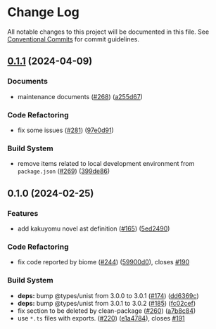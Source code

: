 # Change Log

All notable changes to this project will be documented in this file.
See [Conventional Commits](https://conventionalcommits.org) for commit guidelines.

## [0.1.1](https://github.com/RShirohara/unified-webnovel/compare/@rshirohara/kkast@0.1.0...@rshirohara/kkast@0.1.1) (2024-04-09)

### Documents

* maintenance documents ([#268](https://github.com/RShirohara/unified-webnovel/issues/268)) ([a255d67](https://github.com/RShirohara/unified-webnovel/commit/a255d67a6bf5e94af9d5daf0d62c074bc0d6a5e3))

### Code Refactoring

* fix some issues ([#281](https://github.com/RShirohara/unified-webnovel/issues/281)) ([97e0d91](https://github.com/RShirohara/unified-webnovel/commit/97e0d9136b0e310dedad44e581ba70eea6d23e30))

### Build System

* remove items related to local development environment from `package.json` ([#269](https://github.com/RShirohara/unified-webnovel/issues/269)) ([399de86](https://github.com/RShirohara/unified-webnovel/commit/399de869f96a624d023e574e94a83754261b03a2))

## 0.1.0 (2024-02-25)

### Features

* add kakuyomu novel ast definition ([#165](https://github.com/RShirohara/unified-webnovel/issues/165)) ([5ed2490](https://github.com/RShirohara/unified-webnovel/commit/5ed249083c248ab8cc8054c441a7971ab2490dfa))

### Code Refactoring

* fix code reported by biome ([#244](https://github.com/RShirohara/unified-webnovel/issues/244)) ([59900d0](https://github.com/RShirohara/unified-webnovel/commit/59900d08e01e4d6ce25cdb5da2e5ab85b18e8129)), closes [#190](https://github.com/RShirohara/unified-webnovel/issues/190)

### Build System

* **deps:** bump @types/unist from 3.0.0 to 3.0.1 ([#174](https://github.com/RShirohara/unified-webnovel/issues/174)) ([dd6369c](https://github.com/RShirohara/unified-webnovel/commit/dd6369c85d61100afc0c1ec7a8f72ff42669ed11))
* **deps:** bump @types/unist from 3.0.1 to 3.0.2 ([#185](https://github.com/RShirohara/unified-webnovel/issues/185)) ([fc02cef](https://github.com/RShirohara/unified-webnovel/commit/fc02cef92a702c7625029959a13c64735f9623e8))
* fix section to be deleted by clean-package ([#260](https://github.com/RShirohara/unified-webnovel/issues/260)) ([a7b8c84](https://github.com/RShirohara/unified-webnovel/commit/a7b8c840872ac99be29995da743100d7be68281a))
* use `*.ts` files with exports. ([#220](https://github.com/RShirohara/unified-webnovel/issues/220)) ([e1a4784](https://github.com/RShirohara/unified-webnovel/commit/e1a478402b68331636da1fc9c46cb9274004ba87)), closes [#191](https://github.com/RShirohara/unified-webnovel/issues/191)
